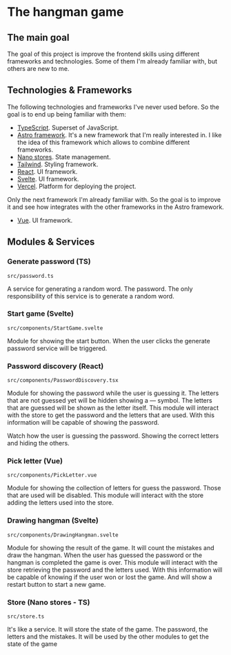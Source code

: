 # The hangman game

## The main goal
The goal of this project is improve the frontend skills using different frameworks and technologies.
Some of them I'm already familiar with, but others are new to me.

## Technologies & Frameworks

The following technologies and frameworks I've never used before. So the goal is to 
end up being familiar with them:

- [TypeScript](https://www.typescriptlang.org/). Superset of JavaScript.
- [Astro framework](https://astro.build/). It's a new framework that I'm really 
  interested in. I like the idea of this framework which allows to combine different 
  frameworks.
- [Nano stores](https://github.com/nanostores/nanostores). State management.
- [Tailwind](https://tailwindcss.com/). Styling framework.
- [React](https://react.dev/). UI framework.
- [Svelte](https://svelte.dev/). UI framework.
- [Vercel](https://vercel.com/). Platform for deploying the project.

Only the next framework I'm already familiar with. So the goal is to improve it and 
see how integrates with the other frameworks in the Astro framework.
- [Vue](https://vuejs.org/). UI framework.

## Modules & Services

### Generate password (TS)

`src/password.ts`

A service for generating a random word. The password. The only responsibility of this 
service is to generate a random word.

### Start game (Svelte)

`src/components/StartGame.svelte`

Module for showing the start button. When the user clicks the generate password 
service will be triggered.

### Password discovery (React)

`src/components/PasswordDiscovery.tsx`

Module for showing the password while the user is guessing it. The letters that are 
not guessed yet will be hidden showing a — symbol. The letters that are guessed will 
be shown as the letter itself.
This module will interact with the store to get the password and the letters that are 
used. With this information will be capable of showing the password.

Watch how the user is guessing the password. Showing the correct letters and 
hiding the others.

### Pick letter (Vue)

`src/components/PickLetter.vue`

Module for showing the collection of letters for guess the password. Those that are 
used will be disabled.
This module will interact with the store adding the letters used into the store.

### Drawing hangman (Svelte)

`src/components/DrawingHangman.svelte`

Module for showing the result of the game. It will count the mistakes and draw the hangman. 
When the user has guessed the password or the hangman is completed the game is over.
This module will interact with the store retrieving the password and the letters used.
With this information will be capable of knowing if the user won or lost the game. And 
will show a restart button to start a new game.

### Store (Nano stores - TS)

`src/store.ts`

It's like a service. It will store the state of the game. The password, the letters 
and the mistakes. It will be used by the other modules to get the state of the game